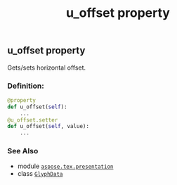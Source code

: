 ﻿---
title: u_offset property
second_title: Aspose.TeX for Python via .NET API References
description: 
type: docs
weight: 50
url: /python-net/aspose.tex.presentation/glyphdata/u_offset/
is_root: false
---

## u_offset property


Gets/sets horizontal offset.
### Definition:
```python
@property
def u_offset(self):
    ...
@u_offset.setter
def u_offset(self, value):
    ...
```

### See Also
* module [`aspose.tex.presentation`](../../)
* class [`GlyphData`](/tex/python-net/aspose.tex.presentation/glyphdata)
